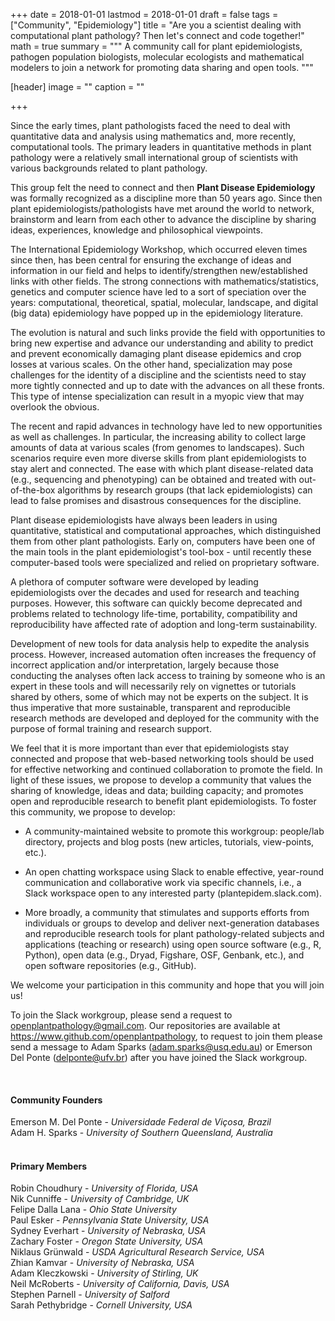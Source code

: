 +++
date = 2018-01-01
lastmod = 2018-01-01
draft = false
tags = ["Community", "Epidemiology"]
title = "Are you a scientist dealing with computational plant pathology? Then let's connect and code together!"
math = true
summary = """
A community call for plant epidemiologists, pathogen population biologists, molecular ecologists and mathematical modelers to join a network for promoting data sharing and open tools.
"""

[header]
image = ""
caption = ""

+++

Since the early times, plant pathologists faced the need to deal with quantitative data and analysis using mathematics and, more recently, computational tools. The primary leaders in quantitative methods in plant pathology were a relatively small international group of scientists with various backgrounds related to plant pathology. 

This group felt the need to connect and then **Plant Disease Epidemiology** was formally recognized as a discipline more than 50 years ago. Since then plant epidemiologists/pathologists have met around the world to network, brainstorm and learn from each other to advance  the discipline by sharing ideas, experiences, knowledge and philosophical viewpoints. 

The International Epidemiology Workshop, which occurred eleven times since then, has been central for ensuring the exchange of ideas and information in our field and helps to identify/strengthen new/established links with other fields. The strong connections with mathematics/statistics, genetics and computer science have led to a sort of speciation over the years: computational, theoretical, spatial, molecular, landscape, and digital (big data) epidemiology have popped up in the epidemiology literature. 

The evolution is natural and such links provide the field with opportunities to bring new expertise and advance our understanding and ability to predict and prevent economically damaging plant disease epidemics and crop losses at various scales. On the other hand, specialization may pose challenges for the identity of a discipline and the scientists need to stay more tightly connected and up to date with the advances on all these fronts. This type of intense specialization can result in a myopic view that may overlook the obvious. 

The recent and rapid  advances in technology have led to new opportunities as well as challenges. In particular, the increasing ability to collect large amounts of data at various scales (from genomes to landscapes). Such scenarios require even more diverse skills from plant epidemiologists to stay alert and connected. The ease with which plant disease-related data (e.g., sequencing and phenotyping) can be obtained and treated with out-of-the-box algorithms by research groups (that lack epidemiologists) can lead to false promises and disastrous consequences for the discipline. 

Plant disease epidemiologists have always been leaders in using quantitative, statistical and computational approaches, which distinguished them from other plant pathologists. Early on, computers have been one of the main tools in the plant epidemiologist's tool-box - until recently these computer-based tools were specialized and relied on proprietary software. 

A plethora of computer software were developed by leading epidemiologists over the decades and used for research and teaching purposes. However, this software can quickly become deprecated and problems related to technology life-time, portability, compatibility and reproducibility have affected rate of adoption and long-term sustainability. 

Development of new tools for data analysis help to expedite the analysis process.  However, increased automation often increases the frequency of incorrect application and/or interpretation, largely because those conducting the analyses often lack access to training by someone who is an expert in these tools and will necessarily rely on vignettes or tutorials shared by others, some of which may not be experts on the subject. It is thus imperative that more sustainable, transparent and reproducible research methods are developed and deployed for the community with the purpose of formal training and research support.

We feel that it is more important than ever that epidemiologists stay connected and propose that web-based networking tools should be used for effective networking and continued collaboration to promote the field. In light of these issues, we propose to develop a community that values the sharing of knowledge, ideas and data; building capacity; and promotes open and reproducible research to benefit plant epidemiologists. To foster this community, we propose to develop:

- A community-maintained website to promote this workgroup: people/lab directory, projects and blog posts (new articles, tutorials, view-points, etc.).

- An open chatting workspace using Slack to enable effective, year-round communication and collaborative work via specific channels, i.e., a Slack workspace open to any interested party (plantepidem.slack.com).

- More broadly, a community that stimulates and supports efforts from individuals or groups to develop and deliver next-generation databases and reproducible research tools for plant pathology-related subjects and applications (teaching or research) using open source software (e.g., R, Python), open data (e.g., Dryad, Figshare, OSF, Genbank, etc.), and open software repositories (e.g., GitHub).

We welcome your participation in this community and hope that you will join us!

To join the Slack workgroup, please send a request to openplantpathology@gmail.com. Our repositories are available at https://www.github.com/openplantpathology, to request to join them please send a message to Adam Sparks (adam.sparks@usq.edu.au) or Emerson Del Ponte (delponte@ufv.br) after you have joined the Slack workgroup.

<br>
<h4>Community Founders</h4>

Emerson M. Del Ponte - *Universidade Federal de Viçosa, Brazil*  
Adam H. Sparks - *University of Southern Queensland, Australia*  
<br>

<h4>Primary Members </h4>

Robin Choudhury  - *University of Florida, USA*  
Nik Cunniffe - *University of Cambridge, UK*  
Felipe Dalla Lana - *Ohio State University*  
Paul Esker - *Pennsylvania State University, USA*  
Sydney Everhart - *University of Nebraska, USA*   
Zachary Foster - *Oregon State University, USA*  
Niklaus Grünwald - *USDA Agricultural Research Service, USA*  
Zhian Kamvar - *University of Nebraska, USA*    
Adam Kleczkowski  - *University of Stirling, UK*  
Neil McRoberts - *University of California, Davis, USA*  
Stephen Parnell - *University of Salford*  
Sarah Pethybridge  - *Cornell University, USA*   



